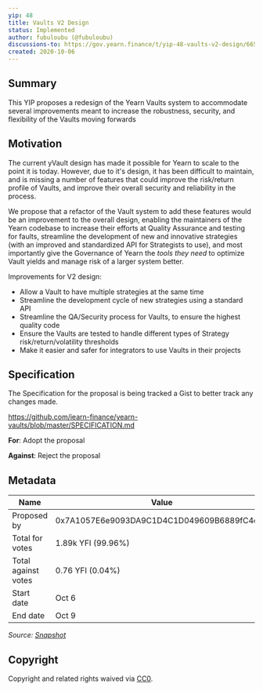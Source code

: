 ```yaml
---
yip: 48
title: Vaults V2 Design
status: Implemented
author: fubuloubu (@fubuloubu)
discussions-to: https://gov.yearn.finance/t/yip-48-vaults-v2-design/6658
created: 2020-10-06
---
```


## Summary

This YIP proposes a redesign of the Yearn Vaults system to accommodate several improvements meant to increase the robustness, security, and flexibility of the Vaults moving forwards

## Motivation

The current yVault design has made it possible for Yearn to scale to the point it is today. However, due to it's design, it has been difficult to maintain, and is missing a number of features that could improve the risk/return profile of Vaults, and improve their overall security and reliability in the process.

We propose that a refactor of the Vault system to add these features would be an improvement to the overall design, enabling the maintainers of the Yearn codebase to increase their efforts at Quality Assurance and testing for faults, streamline the development of new and innovative strategies (with an improved and standardized API for Strategists to use), and most importantly give the Governance of Yearn the _tools they need_ to optimize Vault yields and manage risk of a larger system better.

Improvements for V2 design:

- Allow a Vault to have multiple strategies at the same time
- Streamline the development cycle of new strategies using a standard API
- Streamline the QA/Security process for Vaults, to ensure the highest quality code
- Ensure the Vaults are tested to handle different types of Strategy risk/return/volatility thresholds
- Make it easier and safer for integrators to use Vaults in their projects

## Specification

The Specification for the proposal is being tracked a Gist to better track any changes made.

https://github.com/iearn-finance/yearn-vaults/blob/master/SPECIFICATION.md

**For**: Adopt the proposal

**Against**: Reject the proposal

## Metadata

| Name                | Value                                      |
| ------------------- | ------------------------------------------ |
| Proposed by         | 0x7A1057E6e9093DA9C1D4C1D049609B6889fC4c67 |
| Total for votes     | 1.89k YFI (99.96%)                         |
| Total against votes | 0.76 YFI (0.04%)                           |
| Start date          | Oct 6                                      |
| End date            | Oct 9                                      |

_Source: [Snapshot](https://snapshot.page/#/yearn/proposal/QmRKmXuEMaqY38ccvuZREmi6SfMxyhWQMT3mhJ6Cgfeqq9)_

## Copyright

Copyright and related rights waived via [CC0](https://creativecommons.org/publicdomain/zero/1.0/).

